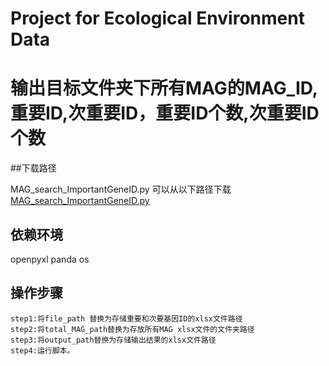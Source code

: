 # Project for Ecological Environment Data

# 输出目标文件夹下所有MAG的MAG_ID,重要ID,次重要ID，重要ID个数,次重要ID个数

##下载路径

MAG_search_ImportantGeneID.py 可以从以下路径下载 [MAG_search_ImportantGeneID.py](https://github.com/Intelligent-Detection-611/miaoxufan/blob/main/MAG_search_ImportantGeneID.py)

## 依赖环境
openpyxl panda os

## 操作步骤

    step1:将file_path 替换为存储重要和次要基因ID的xlsx文件路径
    step2:将total_MAG_path替换为存放所有MAG xlsx文件的文件夹路径
    step3:将output_path替换为存储输出结果的xlsx文件路径
    step4:运行脚本。
